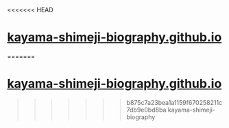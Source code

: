 <<<<<<< HEAD
# [kayama-shimeji-biography.github.io](https://kayama-shimeji-biography.netlify.app/homepage)

=======
# [kayama-shimeji-biography.github.io](https://kayama-shimeji-student-file.netlify.app/homepage)
>>>>>>> b875c7a23bea1a1159f670258211c7db9e0bd8ba
kayama-shimeji-biography
